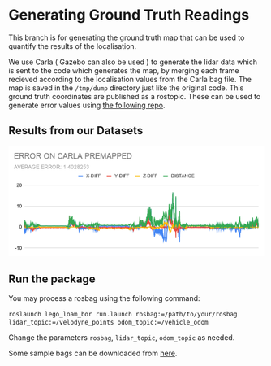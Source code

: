 # Generating Ground Truth Readings

This branch is for generating the ground truth map that can be used to quantify the results of the localisation. 

We use Carla ( Gazebo can also be used ) to generate the lidar data which is sent to the code which generates the map, by merging each frame recieved according to the localisation values from the Carla bag file. The map is saved in the ``` /tmp/dump ``` directory just like the original code. This ground truth coordinates are published as a rostopic. These can be used to generate error values using [the following repo](https://github.com/ShrinivasSK/SLAM_Error_Calculator). 

## Results from our Datasets

<p align='center'>
    <img src="./Results/graph.png" alt="drawing" width="800"/>
</p>

## Run the package

You may process a rosbag using the following command:

```
roslaunch lego_loam_bor run.launch rosbag:=/path/to/your/rosbag lidar_topic:=/velodyne_points odom_topic:=/vehicle_odom
```

Change the parameters `rosbag`, `lidar_topic`, `odom_topic` as needed.


Some sample bags can be downloaded from [here](https://github.com/RobustFieldAutonomyLab/jackal_dataset_20170608).
